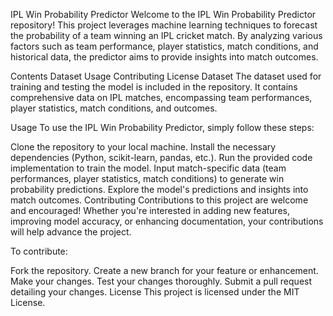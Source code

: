 IPL Win Probability Predictor
Welcome to the IPL Win Probability Predictor repository! This project leverages machine learning techniques to forecast the probability of a team winning an IPL cricket match. By analyzing various factors such as team performance, player statistics, match conditions, and historical data, the predictor aims to provide insights into match outcomes.

Contents
Dataset
Usage
Contributing
License
Dataset
The dataset used for training and testing the model is included in the repository. It contains comprehensive data on IPL matches, encompassing team performances, player statistics, match conditions, and outcomes.

Usage
To use the IPL Win Probability Predictor, simply follow these steps:

Clone the repository to your local machine.
Install the necessary dependencies (Python, scikit-learn, pandas, etc.).
Run the provided code implementation to train the model.
Input match-specific data (team performances, player statistics, match conditions) to generate win probability predictions.
Explore the model's predictions and insights into match outcomes.
Contributing
Contributions to this project are welcome and encouraged! Whether you're interested in adding new features, improving model accuracy, or enhancing documentation, your contributions will help advance the project.

To contribute:

Fork the repository.
Create a new branch for your feature or enhancement.
Make your changes.
Test your changes thoroughly.
Submit a pull request detailing your changes.
License
This project is licensed under the MIT License.

